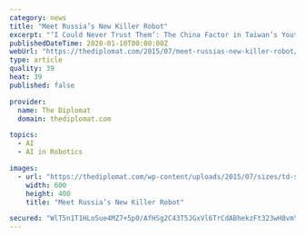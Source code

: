 ```yaml
---
category: news
title: "Meet Russia’s New Killer Robot"
excerpt: "‘I Could Never Trust Them’: The China Factor in Taiwan’s Youth Vote Today, the Russian military showcased its killer robot ... planning to introduce mind-controlled dual-use exoskeletons ..."
publishedDateTime: 2020-01-10T00:00:00Z
webUrl: "https://thediplomat.com/2015/07/meet-russias-new-killer-robot/"
type: article
quality: 39
heat: 39
published: false

provider:
  name: The Diplomat
  domain: thediplomat.com

topics:
  - AI
  - AI in Robotics

images:
  - url: "https://thediplomat.com/wp-content/uploads/2015/07/sizes/td-story-s-2/thediplomat_2015-07-20_15-05-18.jpg"
    width: 600
    height: 400
    title: "Meet Russia’s New Killer Robot"

secured: "WlT5n1T1HLoSue4MZ7+5p0/AfHSg2C43T5JGxVl6TrCdABhekzFt323wH8vmYRd4bZc0LdpJ2BdzjdCZ01W1tKBxD1Zk+kn2b0I2tIEJH25YuSrq2yqtO1WLiaWVl2RAIQmEqrS0NmYEYh4gQ9t4hmdizs1s1IMt3KP+6xGkY/xMRiqKg183UR/OCZyhN6aRglWPfoOD73cGzVvnjh3mJe7dzD/G7fbAsbsDPSipPBJQNRXJM9g4+cz0oXLey6n0kraK2gCDS5XaUppsPeW9aJUzrCt33WXy/MTUA+wTyCb2iJ1r0okceybO05PJn2gw;F55Bseq3r5SpxD8uTRcl9w=="
---
```


